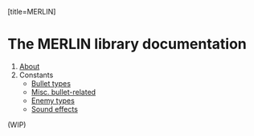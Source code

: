 [title=MERLIN]
# The MERLIN library documentation
1. [About](#s=MERLIN/doc/about)  
2. Constants
    - [Bullet types](#s=MERLIN/doc/globals/etama)
    - [Misc. bullet-related](#s=MERLIN/doc/globals/etama-etc)
    - [Enemy types](#s=MERLIN/doc/globals/enemy)
    - [Sound effects](#s=MERLIN/doc/globals/sfx)
  
(WIP)